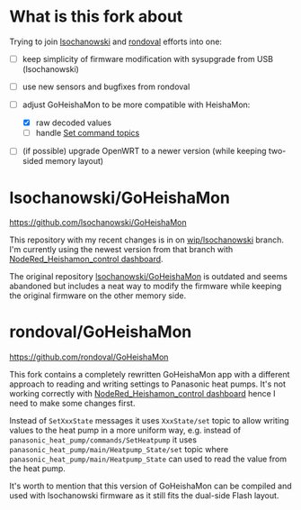 # What is this fork about

Trying to join [lsochanowski](https://github.com/lsochanowski/GoHeishaMon) and [rondoval](https://github.com/rondoval/GoHeishaMon) efforts into one:

* [ ] keep simplicity of firmware modification with sysupgrade from USB (lsochanowski)
* [ ] use new sensors and bugfixes from rondoval
* [ ] adjust GoHeishaMon to be more compatible with HeishaMon:
    * [x] raw decoded values
    * [ ] handle [Set command topics](https://github.com/Egyras/HeishaMon/blob/master/MQTT-Topics.md#command-topics)
* [ ] (if possible) upgrade OpenWRT to a newer version (while keeping two-sided memory layout)


# lsochanowski/GoHeishaMon

https://github.com/lsochanowski/GoHeishaMon

This repository with my recent changes is in on [wip/lsochanowski](https://github.com/piomar123/GoHeishaMon/tree/) branch.
I'm currently using the newest version from that branch 
with [NodeRed_Heishamon_control dashboard](https://github.com/edterbak/NodeRed_Heishamon_control).

The original repository [lsochanowski/GoHeishaMon](https://github.com/lsochanowski/GoHeishaMon) is outdated 
and seems abandoned but includes a neat way to modify the firmware while keeping the original firmware 
on the other memory side.

# rondoval/GoHeishaMon

https://github.com/rondoval/GoHeishaMon

This fork contains a completely rewritten GoHeishaMon app with a different approach to reading and writing settings to Panasonic heat pumps.
It's not working correctly with [NodeRed_Heishamon_control dashboard](https://github.com/edterbak/NodeRed_Heishamon_control) 
hence I need to make some changes first.

Instead of `SetXxxState` messages it uses `XxxState/set` topic to allow writing values to the heat pump in a more uniform way, 
e.g. instead of `panasonic_heat_pump/commands/SetHeatpump` it uses `panasonic_heat_pump/main/Heatpump_State/set` topic 
where `panasonic_heat_pump/main/Heatpump_State` can used to read the value from the heat pump.

It's worth to mention that this version of GoHeishaMon can be compiled and used with lsochanowski firmware as it still fits 
the dual-side Flash layout.
